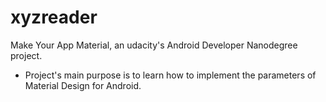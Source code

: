 # xyzreader
Make Your App Material, an udacity's Android Developer Nanodegree project.
* Project's main purpose is to learn how to implement the parameters of Material Design for Android.
